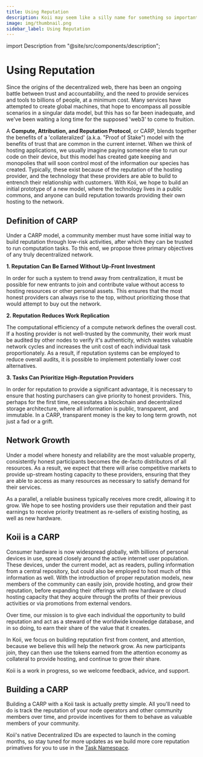 ```yaml
---
title: Using Reputation
description: Koii may seem like a silly name for something so important, but it stands for Knowledgeable Open and Infinite Internet, and it's our first attempt at building a CARP.
image: img/thumbnail.png
sidebar_label: Using Reputation
---
```


import Description from "@site/src/components/description";

# Using Reputation

<Description
  text="Koii may seem like a silly name for something so important, but it stands for
  Knowledgeable Open and Infinite Internet, and it's our first attempt at
  building a CARP."
/>

Since the origins of the decentralized web, there has been an ongoing battle between trust and accountability, and the need to provide services and tools to billions of people, at a minimum cost. Many services have attempted to create global machines, that hope to encompass all possible scenarios in a singular data model, but this has so far been inadequate, and we've been waiting a long time for the supposed 'web3' to come to fruition.&#x20;

A **Compute, Attribution, and Reputation Protocol**, or CARP, blends together the benefits of a 'collateralized' (a.k.a. "Proof of Stake") model with the benefits of trust that are common in the current internet. When we think of hosting applications, we usually imagine paying someone else to run our code on their device, but this model has created gate keeping and monopolies that will soon control most of the information our species has created. Typically, these exist because of the reputation of the hosting provider, and the technology that these providers are able to build to entrench their relationship with customers. With Koii, we hope to build an initial prototype of a new model, where the technology lives in a public commons, and anyone can build reputation towards providing their own hosting to the network.&#x20;

## Definition of CARP

Under a CARP model, a community member must have some initial way to build reputation through low-risk activities, after which they can be trusted to run computation tasks. To this end, we propose three primary objectives of any truly decentralized network.

**1. Reputation Can Be Earned Without Up-Front Investment**

In order for such a system to trend away from centralization, it must be possible for new entrants to join and contribute value without access to hosting resources or other personal assets. This ensures that the most honest providers can always rise to the top, without prioritizing those that would attempt to buy out the network.

**2. Reputation Reduces Work Replication**

The computational efficiency of a compute network defines the overall cost. If a hosting provider is not well-trusted by the community, their work must be audited by other nodes to verify it's authenticity, which wastes valuable network cycles and increases the unit cost of each individual task proportionately. As a result, if reputation systems can be employed to reduce overall audits, it is possible to implement potentially lower cost alternatives.

**3. Tasks Can Prioritize High-Reputation Providers**

In order for reputation to provide a significant advantage, it is necessary to ensure that hosting purchasers can give priority to honest providers. This, perhaps for the first time, necessitates a blockchain and decentralized storage architecture, where all information is public, transparent, and immutable. In a CARP, transparent money is the key to long term growth, not just a fad or a grift.&#x20;

## Network Growth

Under a model where honesty and reliability are the most valuable property, consistently honest participants becomes the de-facto distributors of all resources. As a result, we expect that there will arise competitive markets to provide up-stream hosting capacity to these providers, ensuring that they are able to access as many resources as necessary to satisfy demand for their services.&#x20;

As a parallel, a reliable business typically receives more credit, allowing it to grow. We hope to see hosting providers use their reputation and their past earnings to receive priority treatment as re-sellers of existing hosting, as well as new hardware.&#x20;

## Koii is a CARP

Consumer hardware is now widespread globally, with billions of personal devices in use, spread closely around the active internet user population. These devices, under the current model, act as readers, pulling information from a central repository, but could also be employed to host much of this information as well. With the introduction of proper reputation models, new members of the community can easily join, provide hosting, and grow their reputation, before expanding their offerings with new hardware or cloud hosting capacity that they acquire through the profits of their previous activities or via promotions from external vendors.&#x20;

Over time, our mission is to give each individual the opportunity to build reputation and act as a steward of the worldwide knowledge database, and in so doing, to earn their share of the value that it creates.&#x20;

In Koii, we focus on building reputation first from content, and attention, because we believe this will help the network grow. As new participants join, they can then use the tokens earned from the attention economy as collateral to provide hosting, and continue to grow their share.&#x20;

Koii is a work in progress, so we welcome feedback, advice, and support.&#x20;

## Building a CARP

Building a CARP with a Koii task is actually pretty simple. All you'll need to do is track the reputation of your node operators and other community members over time, and provide incentives for them to behave as valuable members of your community.&#x20;

Koii's native Decentralized IDs are expected to launch in the coming months, so stay tuned for more updates as we build more core reputation primatives for you to use in the [Task Namespace](task-development-kit-tdk/using-the-task-namespace/).
